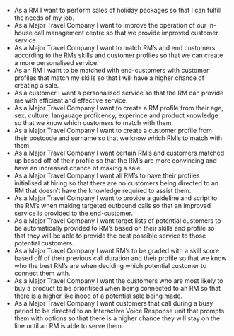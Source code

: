-   As a RM I want to perform sales of holiday packages so that I can
    fulfill the needs of my job.
-   As a Major Travel Company I want to improve the operation of our
    in-house call management centre so that we provide improved customer
    service.
-   As a Major Travel Company I want to match RM’s and end customers
    according to the RMs skills and customer profiles so that we can
    create a more personalised service.
-   As an RM I want to be matched with end-customers with customer
    profiles that match my skills so that I will have a higher chance of
    creating a sale.
-   As a customer I want a personalised service so that the RM can
    provide me with efficient and effective service.
-   As a Major Travel Company I want to create a RM profile from their
    age, sex, culture, langauage proficency, experince and product
    knowledge so that we know which customers to match with them.
-   As a Major Travel Company I want to create a customer profile from
    their postcode and surname so that we know which RM’s to match with
    them.
-   As a Major Travel Company I want certain RM’s and customers matched
    up based off of their profile so that the RM’s are more convincing
    and have an increased chance of making a sale.
-   As a Major Travel Company I want all RM’s to have their profiles
    initialised at hiring so that there are no customers being directed
    to an RM that doesn’t have the knowledge required to assist them.
-   As a Major Travel Company I want to provide a guideline and script
    to the RM’s when making targeted outbound calls so that an improved
    service is provided to the end-customer.
-   As a Major Travel Company I want target lists of potential customers
    to be automatically provided to RM’s based on their skills and
    profile so that they will be able to provide the best possible
    service to those potential customers.
-   As a Major Travel Company I want RM’s to be graded with a skill
    score based off of their previous call duration and their profile so
    that we know who the best RM’s are when deciding which potential
    customer to connect them with.
-   As a Major Travel Company I want the customers who are most likely
    to buy a product to be prioritised when being connected to an RM so
    that there is a higher likelihood of a potential sale being made.
-   As a Major Travel Company I want customers that call during a busy
    period to be directed to an Interactive Voice Response unit that
    prompts them with options so that there is a higher chance they will
    stay on the line until an RM is able to serve them.

